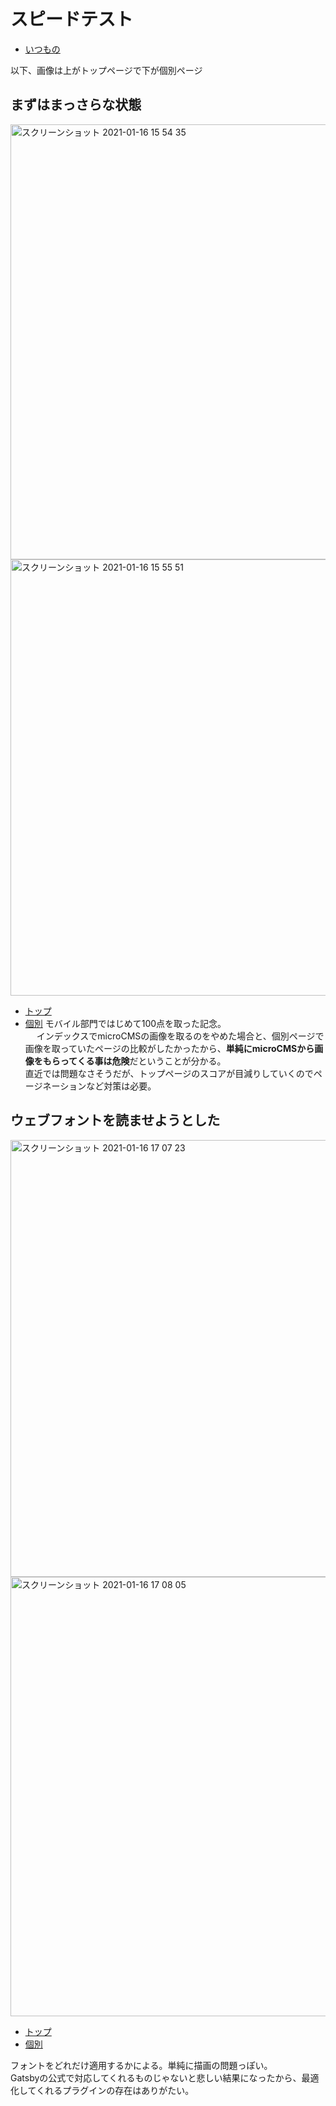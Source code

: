 # スピードテスト
- [いつもの](https://developers.google.com/speed/pagespeed/insights/?hl=ja)

以下、画像は上がトップページで下が個別ページ

## まずはまっさらな状態
<img width="696" alt="スクリーンショット 2021-01-16 15 54 35" src="https://user-images.githubusercontent.com/15845907/104800338-7a098800-5813-11eb-92bc-a6ec76499a08.png">
<img width="698" alt="スクリーンショット 2021-01-16 15 55 51" src="https://user-images.githubusercontent.com/15845907/104800372-7c6be200-5813-11eb-9179-80bdf0ad524e.png">

- [トップ](https://60028cc573551b000706c512--speedtest-netlify.netlify.app)
- [個別](https://60028cc573551b000706c512--speedtest-netlify.netlify.app/milkdb)
モバイル部門ではじめて100点を取った記念。<BR />　
インデックスでmicroCMSの画像を取るのをやめた場合と、個別ページで画像を取っていたページの比較がしたかったから、**単純にmicroCMSから画像をもらってくる事は危険**だということが分かる。<BR />
直近では問題なさそうだが、トップページのスコアが目減りしていくのでページネーションなど対策は必要。

## ウェブフォントを読ませようとした
<img width="699" alt="スクリーンショット 2021-01-16 17 07 23" src="https://user-images.githubusercontent.com/15845907/104806781-6c590000-581d-11eb-9274-a32119a04f3f.png">
<img width="703" alt="スクリーンショット 2021-01-16 17 08 05" src="https://user-images.githubusercontent.com/15845907/104806783-6ebb5a00-581d-11eb-94ab-b87a8a49dbca.png">

- [トップ](https://6002997593df3600079f95be--speedtest-netlify.netlify.app)
- [個別](https://6002997593df3600079f95be--speedtest-netlify.netlify.app/milkdb)

フォントをどれだけ適用するかによる。単純に描画の問題っぽい。<BR />
Gatsbyの公式で対応してくれるものじゃないと悲しい結果になったから、最適化してくれるプラグインの存在はありがたい。
